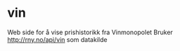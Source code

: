 # vin

Web side for å vise prishistorikk fra Vinmonopolet
Bruker http://rny.no/api/vin som datakilde
